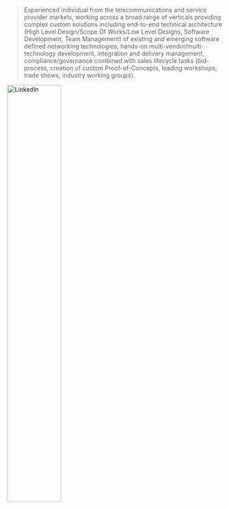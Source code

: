 > Experienced individual from the telecommunications and service provider markets, working across a broad range of verticals providing complex custom solutions including end-to-end technical architecture (High Level Design/Scope Of Works/Low Level Designs, Software Development, Team Management) of existing and emerging software defined networking technologies, hands-on multi-vendor/multi-technology development, integration and delivery management, compliance/governance combined with sales lifecycle tasks (bid-process, creation of custom Proof-of-Concepts, leading workshops, trade shows, industry working groups).

<a href="https://www.linkedin.com/in/leecowdrey/"><img align="center" alt="LinkedIn" height="50%" width="50%" src="https://content.linkedin.com/content/dam/me/business/en-us/amp/brand-site/v2/bg/LI-Logo.svg.original.svg"></a>
